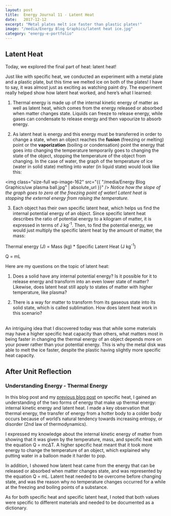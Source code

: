 ```yaml
---
layout: post
title:  Energy Journal 11 - Latent Heat
date:   2017-12-12
excerpt: "Metal plates melt ice faster than plastic plates!"
image: "/media/Energy Blog Graphics/latent heat ice.jpg"
category: "energy-e-portfolio"
---
```


## Latent Heat

Today, we explored the final part of heat: latent heat!

Just like with specific heat, we conducted an experiment with a metal plate and a plastic plate, but this time we melted ice on both of the plates! I have to say, it was almost just as exciting as watching paint dry. The experiment really helped show how latent heat worked, and here’s what I learned:

1) Thermal energy is made up of the internal kinetic energy of matter as well as latent heat, which comes from the energy released or absorbed when matter changes state. Liquids can freeze to release energy, while gases can condensate to release energy and then vapourize to absorb energy.

2) As latent heat is energy and this energy must be transferred in order to change a state, when an object reaches the <strong>fusion</strong> (freezing or melting) point or the <strong>vaporization</strong> (boiling or condensation) point the energy that goes into changing the temperature temporarily goes to changing the state of the object, stopping the temperature of the object from changing. In the case of water, the graph of the temperature of ice (water in solid state) melting into water (in liquid state) would look like this:

<span class="image fit"><img class="size-full wp-image-162" src="{{ "/media/Energy Blog Graphics/uw plasma ball.jpg" | absolute_url }}" /> 
<i>
Notice how the slope of the graph goes to zero at the freezing point of water! Latent heat is stopping the external energy from raising the temperature.
</i>
</span>

3) Each object has their own specific latent heat, which helps us find the internal potential energy of an object. Since specific latent heat describes the ratio of potential energy to a kilogram of matter, it is expressed in terms of J kg<sup>-1</sup>. Then, to find the potential energy, we would just multiply the specific latent heat by the amount of matter, the mass:

Thermal energy (J) = Mass (kg) * Specific Latent Heat (J kg<sup>-1</sup>)

Q = mL

Here are my questions on the topic of latent heat:

1) Does a solid have any internal potential energy? Is it possible for it to release energy and transform into an even lower state of matter? Likewise, does latent heat still apply to states of matter with higher temperature, like plasma?

2) There is a way for matter to transform from its gaseous state into its solid state, which is called sublimation. How does latent heat work in this scenario?

<br>
An intriguing idea that I discovered today was that while some materials may have a higher specific heat capacity than others, what matters most in being faster in changing the thermal energy of an object depends more on your power rather than your potential energy. This is why the metal disk was able to melt the ice faster, despite the plastic having slightly more specific heat capacity.

## After Unit Reflection

### Understanding Energy - Thermal Energy

In this blog post and my <a href="http://blog.williamqin.com/2017/12/energy-journal-9-specific-heat/" target="_blank">previous blog post</a> on specific heat, I gained an understanding of the two forms of energy that make up thermal energy: internal kinetic energy and latent heat. I made a key observation that thermal energy, the transfer of energy from a hotter body to a colder body occurs because of world’s natural tendency towards increasing entropy, or disorder (2nd law of thermodynamics). 

I expressed my knowledge about the internal kinetic energy of matter from showing that it was given by the temperature, mass, and specific heat with the equation Q = mcΔT. A higher specific heat meant that it took more energy to change the temperature of an object, which explained why putting water in a balloon made it harder to pop.

In addition, I showed how latent heat came from the energy that can be released or absorbed when matter changes state, and was represented by the equation Q = mL. Latent heat needed to be overcome before changing state, and was the reason why no temperature changes occurred for a while at the freezing and boiling points of a substance.

As for both specific heat and specific latent heat, I noted that both values were specific to different materials and needed to be documented as a dictionary.